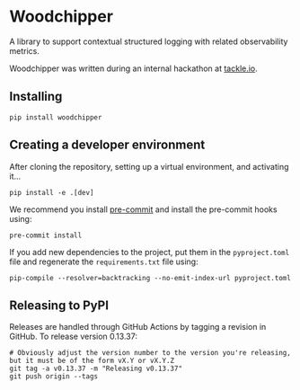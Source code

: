 # Woodchipper

A library to support contextual structured logging with related observability metrics.

Woodchipper was written during an internal hackathon at [tackle.io](https://tackle.io/).

## Installing

```
pip install woodchipper
```

## Creating a developer environment

After cloning the repository, setting up a virtual environment, and activating it...

```
pip install -e .[dev]
```

We recommend you install [pre-commit](https://pre-commit.com/) and install the pre-commit hooks using:

```
pre-commit install
```

If you add new dependencies to the project, put them in the `pyproject.toml` file and regenerate the `requirements.txt`
file using:

```
pip-compile --resolver=backtracking --no-emit-index-url pyproject.toml
```


## Releasing to PyPI

Releases are handled through GitHub Actions by tagging a revision in GitHub. To release version 0.13.37:

```
# Obviously adjust the version number to the version you're releasing, but it must be of the form vX.Y or vX.Y.Z
git tag -a v0.13.37 -m "Releasing v0.13.37"
git push origin --tags
```
